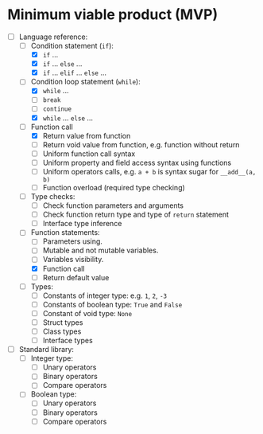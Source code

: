 Minimum viable product (MVP)
============================

- [ ] Language reference:
    - [ ] Condition statement (`if`):
        - [x] `if` ...
        - [x] `if` ... `else` ...
        - [x] `if` ... `elif` ... `else` ...         
    - [ ] Condition loop statement (`while`):
        - [x] `while` ...
        - [ ] `break`
        - [ ] `continue`
        - [x] `while` ... `else` ...
    - [ ] Function call
        - [x] Return value from function
        - [ ] Return void value from function, e.g. function without return
        - [ ] Uniform function call syntax
        - [ ] Uniform property and field access syntax using functions
        - [ ] Uniform operators calls, e.g. `a + b` is syntax sugar for `__add__(a, b)`
        - [ ] Function overload (required type checking)
    - [ ] Type checks:
        - [ ] Check function parameters and arguments 
        - [ ] Check function return type and type of `return` statement
        - [ ] Interface type inference
    - [ ] Function statements:
        - [ ] Parameters using.
        - [ ] Mutable and not mutable variables.
        - [ ] Variables visibility.
        - [x] Function call 
        - [ ] Return default value
    - [ ] Types:
        - [ ] Constants of integer type: e.g. `1`, `2`, `-3`
        - [ ] Constants of boolean type: `True` and `False`
        - [ ] Constant of void type: `None`
        - [ ] Struct types
        - [ ] Class types
        - [ ] Interface types
- [ ] Standard library:        
    - [ ] Integer type:
        - [ ] Unary operators
        - [ ] Binary operators
        - [ ] Compare operators
    - [ ] Boolean type:
        - [ ] Unary operators
        - [ ] Binary operators
        - [ ] Compare operators            
